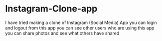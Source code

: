 # Instagram-Clone-app
I have tried making a clone of Instagram (Social Media) App
you can login and logout from this app
you can see other users who are using this app
you can share photos and see what others have shared
